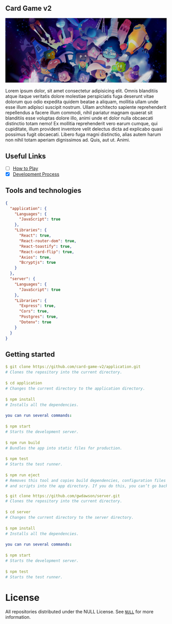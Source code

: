 ## Card Game v2

![An illustration showing a variety of differently themed Octocats. Monuments from different cities are indicated in the background like the Space Needle, Berlin Fernsehturm and Transamerica Pyramid.](https://github.com/card-game-v2/.github/blob/main/assets/BANNER.jpg)

Lorem ipsum dolor, sit amet consectetur adipisicing elit. Omnis blanditiis atque itaque veritatis dolore molestiae perspiciatis fuga deserunt vitae dolorum quo odio expedita quidem beatae a aliquam, mollitia ullam unde esse illum adipisci suscipit nostrum. Ullam architecto sapiente reprehenderit repellendus a facere illum commodi, nihil pariatur magnam quaerat sit blanditiis esse voluptas dolore illo, animi unde et dolor nulla obcaecati distinctio totam nemo! Ex mollitia reprehenderit vero earum cumque, qui cupiditate, illum provident inventore velit delectus dicta ad explicabo quasi possimus fugit obcaecati. Libero fuga magni distinctio, alias autem harum non nihil totam aperiam dignissimos ad. Quis, aut ut. Animi.

## Useful Links

- [ ] [How to Play]()
- [x] [Development Process](https://github.com/card-game-v2/.github/blob/main/profile/DEVELOPMENT.md)

## Tools and technologies

```json
{
  "application": {
    "Languages": {
      "JavaScript": true
    },
    "Libraries": {
      "React": true,
      "React-router-dom": true,
      "React-toastify": true,
      "React-card-flip": true,
      "Axios": true,
      "Bcryptjs": true
    }
  },
  "server": {
    "Languages": {
      "JavaScript": true
    },
    "Libraries": {
      "Express": true,
      "Cors": true,
      "Postgres": true,
      "Dotenv": true
    }
  }
}
```

## Getting started

```yaml
$ git clone https://github.com/card-game-v2/application.git
# Clones the repository into the current directory.

$ cd application
# Changes the current directory to the application directory.

$ npm install
# Installs all the dependencies.

you can run several commands:

$ npm start
# Starts the development server.

$ npm run build
# Bundles the app into static files for production.

$ npm test
# Starts the test runner.

$ npm run eject
# Removes this tool and copies build dependencies, configuration files
# and scripts into the app directory. If you do this, you can’t go back!
```

```yaml
$ git clone https://github.com/gwdawson/server.git
# Clones the repository into the current directory.

$ cd server
# Changes the current directory to the server directory.

$ npm install
# Installs all the dependencies.

you can run several commands:

$ npm start
# Starts the development server.

$ npm test
# Starts the test runner.
```

# License

All repositories distributed under the NULL License. See [`NULL`]() for more information.
